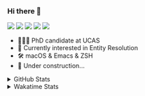 ### Hi there 👋

[![](https://img.shields.io/badge/-Email-325180?logo=maildotru&logoColor=white&style=flat-square)](mailto:hi@wang.tianshu.me)
[![](https://img.shields.io/badge/-GitHub-black?logo=GitHub&style=flat-square)](https://github.com/tshu-w)
[![](https://img.shields.io/badge/-Telegram-26a5e4?labelColor=fafafa&logo=telegram&style=flat-square)](https://t.me/tshu_w) 
[![](https://img.shields.io/badge/-Twitter-1da1f2?logo=Twitter&logoColor=white&style=flat-square)](https://twitter.com/tshu_w)
[![](https://komarev.com/ghpvc/?username=tshu-w&color=blueviolet&style=flat-square)]()



- 🧑🏻‍🎓 PhD candidate at UCAS
- 🔭 Currently interested in Entity Resolution
- 🛠 macOS & Emacs & ZSH
- 🚧 Under construction...

<details>

<summary>GitHub Stats</summary>

![Tianshu's GitHub stats](https://github-readme-stats.vercel.app/api?username=tshu-w&show_icons=true&theme=buefy&count_private=true)
  
</details>


<details>
  <summary>Wakatime Stats</summary>

  Currently, files accessed by tramp cannot be tracked by wakatime, see https://github.com/wakatime/wakatime-mode/issues/27
  <br>
  
<!--START_SECTION:waka-->
![Code Time](http://img.shields.io/badge/Code%20Time-5%2C980%20hrs%2026%20mins-blue)

**I'm an Early 🐤** 

```text
🌞 Morning    69 commits     ████░░░░░░░░░░░░░░░░░░░░░   15.94% 
🌆 Daytime    202 commits    ███████████░░░░░░░░░░░░░░   46.65% 
🌃 Evening    155 commits    █████████░░░░░░░░░░░░░░░░   35.8% 
🌙 Night      7 commits      ░░░░░░░░░░░░░░░░░░░░░░░░░   1.62%

```
📅 **I'm Most Productive on Tuesday** 

```text
Monday       69 commits     ████░░░░░░░░░░░░░░░░░░░░░   15.94% 
Tuesday      158 commits    █████████░░░░░░░░░░░░░░░░   36.49% 
Wednesday    49 commits     ██░░░░░░░░░░░░░░░░░░░░░░░   11.32% 
Thursday     32 commits     █░░░░░░░░░░░░░░░░░░░░░░░░   7.39% 
Friday       52 commits     ███░░░░░░░░░░░░░░░░░░░░░░   12.01% 
Saturday     51 commits     ███░░░░░░░░░░░░░░░░░░░░░░   11.78% 
Sunday       22 commits     █░░░░░░░░░░░░░░░░░░░░░░░░   5.08%

```


📊 **This Week I Spent My Time On** 

```text
💬 Programming Languages: 
sh                       14 hrs 27 mins      █████████████████████████   100.0%

🔥 Editors: 
Zsh                      14 hrs 27 mins      █████████████████████████   100.0%

🐱‍💻 Projects: 
Terminal                 5 hrs 28 mins       █████████░░░░░░░░░░░░░░░░   37.81% 
universal-blocker        3 hrs 53 mins       ██████░░░░░░░░░░░░░░░░░░░   26.86% 
jhu-mt-hw                3 hrs 32 mins       ██████░░░░░░░░░░░░░░░░░░░   24.43% 
lightning                1 hr 18 mins        ██░░░░░░░░░░░░░░░░░░░░░░░   9.02% 
Homebrew                 10 mins             ░░░░░░░░░░░░░░░░░░░░░░░░░   1.24%

💻 Operating System: 
Mac                      8 hrs 47 mins       ███████████████░░░░░░░░░░   60.78% 
Linux                    5 hrs 40 mins       █████████░░░░░░░░░░░░░░░░   39.22%

```

**I Mostly Code in Python** 

```text
Python                   11 repos            ████████████░░░░░░░░░░░░░   50.0% 
HTML                     2 repos             ██░░░░░░░░░░░░░░░░░░░░░░░   9.09% 
Emacs Lisp               2 repos             ██░░░░░░░░░░░░░░░░░░░░░░░   9.09% 
JavaScript               2 repos             ██░░░░░░░░░░░░░░░░░░░░░░░   9.09% 
TeX                      2 repos             ██░░░░░░░░░░░░░░░░░░░░░░░   9.09%

```



 Last Updated on 20/09/2022 08:08:39 UTC
<!--END_SECTION:waka-->
</details>
